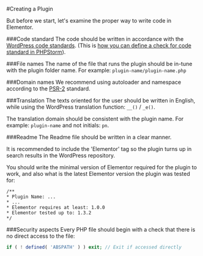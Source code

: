 #Creating a Plugin

But before we start, let's examine the proper way to write code in Elementor.

###Code standard
The code should be written in accordance with the [WordPress code standards](https://codex.wordpress.org/WordPress_Coding_Standards). (This is [how you can define a check for code standard in PHPStorm](https://kellenmace.com/set-up-php-codesniffer-in-phpstorm-with-wordpress-coding-standards/)).

###File names
The name of the file that runs the plugin should be in-tune with the plugin folder name. For example: `plugin-name/plugin-name.php`

###Domain names
We recommend using autoloader and namespace according to the [PSR-2](http://www.php-fig.org/psr/psr-2/) standard.


###Translation
The texts oriented for the user should be written in English, while using the WordPress translation function:  `__()` / `_e()`.

The translation domain should be consistent with the plugin name. For example: `plugin-name` and not initials: `pn`.

###Readme
The Readme file should be written in a clear manner.

It is recommended to include the 'Elementor' tag so the plugin turns up in search results in the WordPress repository.

You should write the minimal version of Elementor required for the plugin to work, and also what is the latest Elementor version the plugin was tested for:

``` 
/**
* Plugin Name: ...
* ...
* Elementor requires at least: 1.0.0
* Elementor tested up to: 1.3.2
*/
```

###Security aspects
Every PHP file should begin with a check that there is no direct access to the file:

```php
if ( ! defined( 'ABSPATH' ) ) exit; // Exit if accessed directly
```
